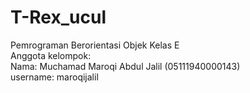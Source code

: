 # T-Rex_ucul
Pemrograman Berorientasi Objek Kelas E  
Anggota kelompok:  
Nama: Muchamad Maroqi Abdul Jalil (05111940000143)  
username: maroqijalil
